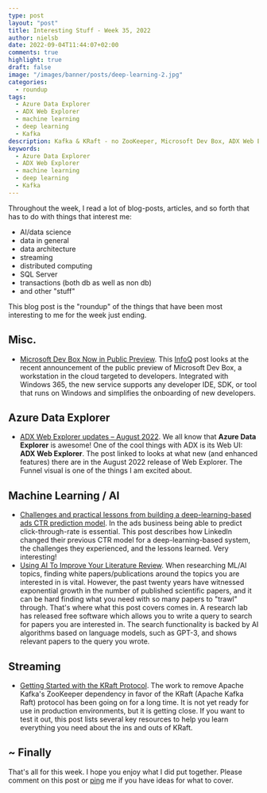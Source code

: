 ```yaml
---
type: post
layout: "post"
title: Interesting Stuff - Week 35, 2022
author: nielsb
date: 2022-09-04T11:44:07+02:00
comments: true
highlight: true
draft: false
image: "/images/banner/posts/deep-learning-2.jpg"
categories:
  - roundup
tags:
  - Azure Data Explorer
  - ADX Web Explorer
  - machine learning
  - deep learning
  - Kafka
description: Kafka & KRaft - no ZooKeeper, Microsoft Dev Box, ADX Web Explorer goodies, Deep Learning to find papers, and other interesting topics.
keywords:
  - Azure Data Explorer
  - ADX Web Explorer
  - machine learning
  - deep learning
  - Kafka   
---
```


Throughout the week, I read a lot of blog-posts, articles, and so forth that has to do with things that interest me:

* AI/data science
* data in general
* data architecture
* streaming
* distributed computing
* SQL Server
* transactions (both db as well as non db)
* and other "stuff"

This blog post is the "roundup" of the things that have been most interesting to me for the week just ending.

<!--more-->

## Misc.

* [Microsoft Dev Box Now in Public Preview][1]. This [InfoQ][iq] post looks at the recent announcement of the public preview of Microsoft Dev Box, a workstation in the cloud targeted to developers. Integrated with Windows 365, the new service supports any developer IDE, SDK, or tool that runs on Windows and simplifies the onboarding of new developers.

## Azure Data Explorer

* [ADX Web Explorer updates – August 2022][2]. We all know that **Azure Data Explorer** is awesome! One of the cool things with ADX is its Web UI: **ADX Web Explorer**. The post linked to looks at what new (and enhanced features) there are in the August 2022 release of Web Explorer. The Funnel visual is one of the things I am excited about.

## Machine Learning / AI

* [Challenges and practical lessons from building a deep-learning-based ads CTR prediction model][3]. In the ads business being able to predict click-through-rate is essential. This post describes how LinkedIn changed their previous CTR model for a deep-learning-based system, the challenges they experienced, and the lessons learned. Very interesting!
* [Using AI To Improve Your Literature Review][4]. When researching ML/AI topics, finding white papers/publications around the topics you are interested in is vital. However, the past twenty years have witnessed exponential growth in the number of published scientific papers, and it can be hard finding what you need with so many papers to "trawl" through. That's where what this post covers comes in. A research lab has released free software which allows you to write a query to search for papers you are interested in. The search functionality is backed by AI algorithms based on language models, such as GPT-3, and shows relevant papers to the query you wrote.

## Streaming

* [Getting Started with the KRaft Protocol][5]. The work to remove Apache Kafka's ZooKeeper dependency in favor of the KRaft (Apache Kafka Raft) protocol has been going on for a long time. It is not yet ready for use in production environments, but it is getting close. If you want to test it out, this post lists several key resources to help you learn everything you need about the ins and outs of KRaft. 

## ~ Finally

That's all for this week. I hope you enjoy what I did put together. Please comment on this post or [ping][ma] me if you have ideas for what to cover.

[ma]: mailto:niels.it.berglund@gmail.com
[mp]: https://blog.acolyer.org
[iq]: https://www.infoq.com/
[ew]: http://sqlonice.com/
[re]: http://blog.revolutionanalytics.com
[sqsk]: https://www.sqlskills.com
[mdaveyblog]: https://mdavey.wordpress.com/
[charlblog]: https://charlla.com/

[jovpop]: https://twitter.com/JovanPop_MSFT
[bobw]: https://twitter.com/bobwardms
[revod]: https://twitter.com/revodavid
[lonny]: https://twitter.com/sqL_handLe
[ewtw]: https://twitter.com/sqlOnIce
[buckw]: https://twitter.com/BuckWoodyMSFT
[mattw]: https://twitter.com/matthewwarren
[murba]: https://twitter.com/muratdemirbas
[daveda]: https://twitter.com/davidthecoder
[adcol]: https://twitter.com/adriancolyer
[jesrod]: https://twitter.com/jrdothoughts
[tomaz]: https://twitter.com/tomaz_tsql
[dataart]: https://twitter.com/dataartisans
[luis]: https://twitter.com/luis_de_sousa
[benstop]: https://twitter.com/benstopford
[conflu]: https://twitter.com/confluentinc
[tylert]: https://twitter.com/tyler_treat
[andrewng]: https://twitter.com/AndrewYNg
[lawr]: https://twitter.com/bytezn
[jue]: https://twitter.com/b0rk
[yan]: https://twitter.com/theburningmonk
[danny]: https://twitter.com/g9yuayon
[rmoff]: https://twitter.com/rmoff
[ryansw]: https://twitter.com/ryanswanstrom
[pabloc]: https://twitter.com/pabloc_ds
[mklep]: https://twitter.com/martinkl
[mdavey]: https://twitter.com/matt_davey
[jboner]: https://twitter.com/jboner
[joeduff]: https://twitter.com/funcOfJoe
[charl]: https://twitter.com/charllamprecht
[dbricks]: https://twitter.com/databricks
[adsit]: https://twitter.com/SitnikAdam
[vicky]: https://twitter.com/vickyharp
[dscentral]: https://twitter.com/DataScienceCtrl
[natemc]: https://twitter.com/natemcmaster
[ads]: https://twitter.com/azuredatastudio
[travw]: https://twitter.com/radtravis
[emilk]: https://twitter.com/IsTheArchitect
[netflx]: https://netflixtechblog.com/

[1]: https://www.infoq.com/news/2022/08/microsoft-dev-box/
[2]: https://techcommunity.microsoft.com/t5/azure-data-explorer-blog/adx-web-explorer-updates-august-2022/ba-p/3613640
[3]: https://engineering.linkedin.com/blog/2022/challenges-and-practical-lessons-from-building-a-deep-learning-b
[4]: https://pub.towardsai.net/using-ai-to-improve-your-literature-review-bb2d53348778
[5]: https://www.confluent.io/blog/what-is-kraft-and-how-do-you-use-it/
